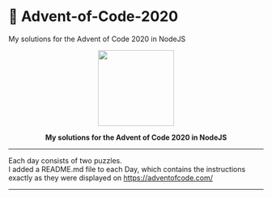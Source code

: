# :christmas_tree: Advent-of-Code-2020
My solutions for the Advent of Code 2020 in NodeJS

<p align="center"><img height="150" width="auto" src=https://raw.githubusercontent.com/moul/sapin/master/assets/sapin-size5-balls4-star-garlands4-color.png" /></p>
<p align="center"><b>My solutions for the Advent of Code 2020 in NodeJS</b></p>
<hr>

Each day consists of two puzzles. <br>
I added a README.md file to each Day, which contains the instructions exactly as they were displayed on https://adventofcode.com/

<hr>
